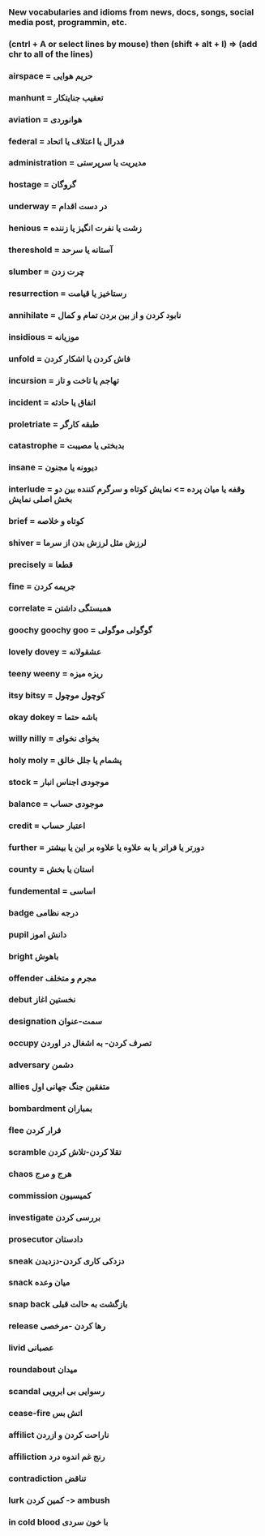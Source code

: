 ### New vocabularies and idioms from news, docs, songs, social media post, programmin, etc.

### (cntrl + A or select lines by mouse) then (shift + alt + I) => (add chr to all of the lines)

### airspace = حریم هوایی<br>
### manhunt = تعقیب جنایتکار<br>
### aviation = هوانوردی <br>
### federal = فدرال یا اعتلاف یا اتحاد<br>
### administration = مدیریت یا سرپرستی<br>
### hostage = گروگان<br>
### underway = در دست اقدام<br>
### henious = زشت یا نفرت انگیز یا زننده<br>
### thereshold = آستانه یا سرحد <br>
### slumber = چرت زدن<br>
### resurrection = رستاخیز یا قیامت<br>
### annihilate = نابود کردن و از بین بردن تمام و کمال<br>
### insidious = موزیانه<br>
### unfold = فاش کردن یا اشکار کردن<br>
### incursion = تهاجم یا تاخت و تاز <br>
### incident = اتفاق یا حادثه <br>
### proletriate = طبقه کارگر<br>
### catastrophe = بدبختی یا مصیبت<br>
### insane = دیوونه یا مجنون<br>
### interlude = وقفه یا میان پرده => نمایش کوتاه و سرگرم کننده بین دو بخش اصلی نمایش<br>
### brief = کوتاه و خلاصه<br>
### shiver = لرزش مثل لرزش بدن از سرما<br>
### precisely = قطعا<br>
### fine = جریمه کردن<br>
### correlate = همبستگی داشتن<br>
### goochy goochy goo = گوگولی موگولی<br>
### lovely dovey = عشقولانه<br>
### teeny weeny = ریزه میزه<br>
### itsy bitsy = کوچول موچول<br>
### okay dokey = باشه حتما<br>
### willy nilly = بخوای نخوای<br>
### holy moly = پشمام یا جلل خالق<br>
### stock = موجودی اجناس انبار<br>
### balance = موجودی حساب<br>
### credit = اعتبار حساب<br>
### further = دورتر یا فراتر یا به علاوه یا علاوه بر این  یا بیشتر <br>
### county = استان یا بخش<br>
### fundemental = اساسی
### badge درجه نظامی
### pupil دانش اموز
### bright باهوش
### offender مجرم و متخلف
### debut  نخستین اغاز
### designation  سمت-عنوان
### occupy تصرف کردن- به اشغال در اوردن
### adversary دشمن
### allies متفقین جنگ جهانی اول
### bombardment بمباران
### flee فرار کردن
### scramble تقلا کردن-تلاش کردن
### chaos هرج و مرج
### commission کمیسیون
### investigate بررسی کردن
### prosecutor دادستان
### sneak دزدکی کاری کردن-دزدیدن
### snack میان وعده
### snap back بازگشت به حالت قبلی
### release رها کردن -مرخصی
### livid عصبانی
### roundabout میدان
### scandal رسوایی بی ابرویی
### cease-fire اتش بس
### affilict ناراحت کردن و ازردن
### affiliction رنج غم اندوه درد
### contradiction تناقض
### lurk کمین کردن -> ambush
### in cold blood با خون سردی

